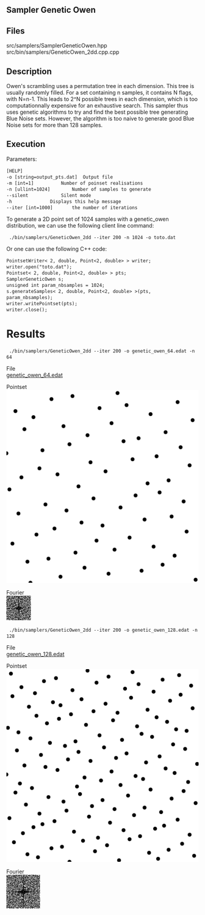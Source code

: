 Sampler Genetic Owen
--------------------

## Files

src/samplers/SamplerGeneticOwen.hpp  
src/bin/samplers/GeneticOwen_2dd.cpp.cpp

## Description


Owen's scrambling uses a permutation tree in each dimension. This tree is usually randomly filled. For a set containing n samples, it contains N flags, with N=n-1. This leads to 2^N possible trees in each dimension, which is too computationnally expensive for an exhaustive search. This sampler thus uses genetic algorithms to try and find the best possible tree generating Blue Noise sets. However, the algorithm is too naive to generate good Blue Noise sets for more than 128 samples.

## Execution


Parameters:  

	[HELP]
	-o [string=output_pts.dat]	Output file
	-m [int=1]			Number of poinset realisations
	-n [ullint=1024]		Number of samples to generate
	--silent 			Silent mode
	-h 				Displays this help message
	--iter [int=1000]		the number of iterations
			

To generate a 2D point set of 1024 samples with a genetic_owen distribution, we can use the following client line command:

     ./bin/samplers/GeneticOwen_2dd --iter 200 -n 1024 -o toto.dat 

Or one can use the following C++ code:

    
    PointsetWriter< 2, double, Point<2, double> > writer;
    writer.open("toto.dat");
    Pointset< 2, double, Point<2, double> > pts;
    SamplerGeneticOwen s;
    unsigned int param_nbsamples = 1024;
    s.generateSamples< 2, double, Point<2, double> >(pts, param_nbsamples);
    writer.writePointset(pts);
    writer.close();
    			

Results
=======

     ./bin/samplers/GeneticOwen_2dd --iter 200 -o genetic_owen_64.edat -n 64 

File  
[genetic_owen_64.edat](data/genetic_owen/genetic_owen_64.edat)

Pointset  
[![](data/genetic_owen/genetic_owen_64.png)](data/genetic_owen/genetic_owen_64.png)

Fourier  
[![](data/genetic_owen/genetic_owen_64_fourier.png)](data/genetic_owen/genetic_owen_64_fourier.png)

     ./bin/samplers/GeneticOwen_2dd --iter 200 -o genetic_owen_128.edat -n 128 

File  
[genetic_owen_128.edat](data/genetic_owen/genetic_owen_128.edat)

Pointset  
[![](data/genetic_owen/genetic_owen_128.png)](data/genetic_owen/genetic_owen_128.png)

Fourier  
[![](data/genetic_owen/genetic_owen_128_fourier.png)](data/genetic_owen/genetic_owen_128_fourier.png)
